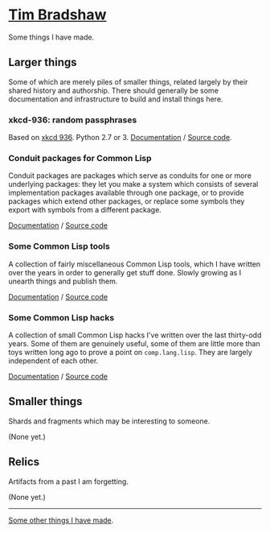 # [Tim Bradshaw](https://github.com/tfeb)
Some things I have made.

## Larger things
Some of which are merely piles of smaller things, related largely by their shared history and authorship.  There should generally be some documentation and infrastructure to build and install things here.

### xkcd-936: random passphrases
Based on [xkcd 936](https://www.xkcd.com/936/).  Python 2.7 or 3.  [Documentation](xkcd-936/) / [Source code](https://github.com/tfeb/xkcd-936).

### Conduit packages for Common Lisp
Conduit packages are packages which serve as conduits for one or more underlying packages: they let you make a system which consists of several implementation packages available through one package, or to provide packages which extend other packages, or replace some symbols they export with symbols from a different package.

[Documentation](conduit-packages/) / [Source code](https://github.com/tfeb/conduit-packages)

### Some Common Lisp tools
A collection of fairly miscellaneous Common Lisp tools, which I have written over the years in order to generally get stuff done.  Slowly growing as I unearth things and publish them.

[Documentation](tfeb-lisp-tools/) / [Source code](https://https://github.com/tfeb/tfeb-lisp-tools)

### Some Common Lisp hacks
A collection of small Common Lisp hacks I've written over the last thirty-odd years.  Some of them are genuinely useful, some of them are little more than toys written long ago to prove a point on `comp.lang.lisp`.  They are largely independent of each other.

[Documentation](tfeb-lisp-hax/) / [Source code](https://github.com/tfeb/tfeb-lisp-hax)

## Smaller things
Shards and fragments which may be interesting to someone.

(None yet.)

## Relics
Artifacts from a past I am forgetting.

(None yet.)

---

[Some other things I have made](https://www.tfeb.org/).
